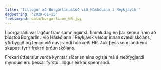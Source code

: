 ```yaml
---
title: 'Tillögur að Borgarlínustöð við Háskólann í Reykjavík '
dagsetning: '2020-01-15'
frettamynd: data/borgarlinan_HR.jpg
---
```

Í borgarráði var lagður fram samningur sl. fimmtudag en þar kemur fram að biðstöð Borgarlínu við Háskólann í Reykjavík verður innan svæði skólans, yfirbyggð og tengd við núverandi húsnæði HR. Auk þess sem landrými skapast fyrir frekari þróun skólans.

Frekari útfærslur verða kynntar síðar en eins og sjá má á meðfygjandi myndum eru þessar fyrstu tillögur einkar spennandi.
